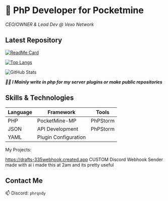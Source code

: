 # 🐘 PhP Developer for Pocketmine

*CEO/OWNER & Lead Dev @ Vexo Network*

## Latest Repository  

[![ReadMe Card](https://github-readme-stats.vercel.app/api/pin/?username=PhrqndyDevs&repo=infinite-trial-jetbrains&theme=radical)](https://github.com/PhrqndyDevs/infinite-trial-jetbrains)

[![Top Langs](https://github-readme-stats.vercel.app/api/top-langs/?username=phrqndydevs)](https://github.com/phrqndydevs/github-readme-stats)

![GitHub Stats](https://github-readme-stats.vercel.app/api?username=phrqndydevs&show_icons=true)



***🧑‍💻 I Mainly write in php for my server*** ***plugins or make public repositories***

## Skills & Technologies

| Language | Framework | Tools |
|----------|----------|-------|
| PHP      | PocketMine-MP | PhPStorm |
| JSON     | API Development | PhPStorm |
| YAML     | Plugin Configuration | 



My Projects:

https://drafts-335webhook.created.app
CUSTOM Discord Webhook Sender made with ai 
i made this at 2am and its pretty useful 



## Contact Me  
📫 Discord: `phrqndy`  


